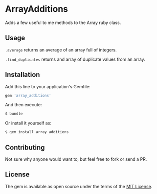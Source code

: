 # ArrayAdditions
Adds a few useful to me methods to the Array ruby class.

## Usage
`.average` returns an average of an array full of integers.

`.find_duplicates` returns and array of duplicate values from an array.

## Installation
Add this line to your application's Gemfile:

```ruby
gem 'array_additions'
```

And then execute:
```bash
$ bundle
```

Or install it yourself as:
```bash
$ gem install array_additions
```

## Contributing
Not sure why anyone would want to, but feel free to fork or send a PR.

## License
The gem is available as open source under the terms of the [MIT License](https://opensource.org/licenses/MIT).

